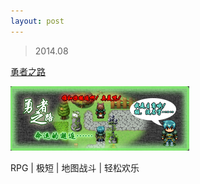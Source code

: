 ```yaml
---
layout: post
---
```


> 2014.08

[勇者之路](http://oneeyedeagle.lofter.com/post/456402_2d05577)

![](images/sig_game_brave_way.png)

RPG | 极短 | 地图战斗 | 轻松欢乐
